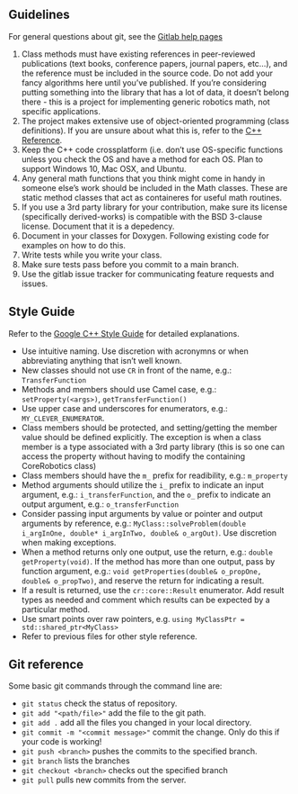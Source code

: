 ## Guidelines
For general questions about git, see the [Gitlab help pages](https://gitlab.com/help/)

1. Class methods must have existing references in peer-reviewed publications (text books, conference papers, journal papers, etc…), and the reference must be included in the source code.  Do not add your fancy algorithms here until you’ve published.  If you’re considering putting something into the library that has a lot of data, it doesn’t belong there - this is a project for implementing generic robotics math, not specific applications.
2. The project makes extensive use of object-oriented programming (class definitions). If you are unsure about what this is, refer to the [C++ Reference](http://www.learncpp.com/cpp-tutorial/81-welcome-to-object-oriented-programming/).
3. Keep the C++ code crossplatform (i.e. don’t use OS-specific functions unless you check the OS and have a method for each OS.  Plan to support Windows 10, Mac OSX, and Ubuntu.
4. Any general math functions that you think might come in handy in someone else’s work should be included in the Math classes.  These are static method classes that act as containeres for useful math routines.
5. If you use a 3rd party library for your contribution, make sure its license (specifically derived-works) is compatible with the BSD 3-clause license. Document that it is a depedency.
6. Document in your classes for Doxygen.  Following existing code for examples on how to do this.
7. Write tests while you write your class.
8. Make sure tests pass before you commit to a main branch.
9. Use the gitlab issue tracker for communicating feature requests and issues.


## Style Guide
Refer to the [Google C++ Style Guide](https://google.github.io/styleguide/cppguide.html) for detailed explanations.
- Use intuitive naming. Use discretion with acronymns or when abbreviating anything that isn’t well known.
- New classes should not use `CR` in front of the name, e.g.: `TransferFunction`
- Methods and members should use Camel case, e.g.: `setProperty(<args>)`, `getTransferFunction()`
- Use upper case and underscores for enumerators, e.g.: `MY_CLEVER_ENUMERATOR`.
- Class members should be protected, and setting/getting the member value should be defined explicitly.  The exception is when a class member is a type associated with a 3rd party library (this is so one can access the property without having to modify the containing CoreRobotics class)
- Class members should have the `m_` prefix for readibility, e.g.: `m_property`
- Method arguments should utilize the `i_` prefix to indicate an input argument, e.g.: `i_transferFunction`, and the `o_` prefix to indicate an output argument, e.g.: `o_transferFunction`
- Consider passing input arguments by value or pointer and output arguments by reference, e.g.: `MyClass::solveProblem(double i_argInOne, double* i_argInTwo, double& o_argOut)`.  Use discretion when making exceptions.
- When a method returns only one output, use the return, e.g.: `double getProperty(void)`.  If the method has more than one output, pass by function argument, e.g.: `void getProperties(double& o_propOne, double& o_propTwo)`, and reserve the return for indicating a result.
- If a result is returned, use the `cr::core::Result` enumerator.  Add result types as needed and comment which results can be expected by a particular method.
- Use smart points over raw pointers, e.g. `using MyClassPtr = std::shared_ptr<MyClass>`
- Refer to previous files for other style reference.


## Git reference
Some basic git commands through the command line are:
- `git status` check the status of repository.
- `git add "<path/file>"` add the file to the git path.
- `git add .` add all the files you changed in your local directory.
- `git commit -m "<commit message>"` commit the change.  Only do this if your code is working!
- `git push <branch>` pushes the commits to the specified branch.
- `git branch` lists the branches
- `git checkout <branch>` checks out the specified branch
- `git pull` pulls new commits from the server.
